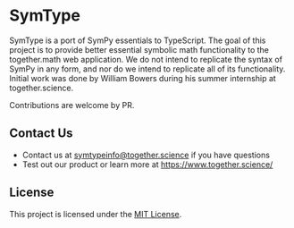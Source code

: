 # SymType

SymType is a port of SymPy essentials to TypeScript.
The goal of this project is to provide better essential symbolic math functionality to
the together.math web application. We do not intend to replicate the syntax of 
SymPy in any form, and nor do we intend to replicate all of its functionality. 
Initial work was done by William Bowers during his summer internship at together.science.

Contributions are welcome by PR. 


## Contact Us

- Contact us at symtypeinfo@together.science if you have questions
- Test out our product or learn more at https://www.together.science/

## License

This project is licensed under the [MIT License](https://github.com/together-science/symtype/blob/main/LICENSE).


